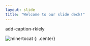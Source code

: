 ```yaml
---
layout: slide
title: "Welcome to our slide deck!"
---
```


add-caption-rkiely

![minertocat](https://octodex.github.com/images/minertocat.png)
{: .center}
